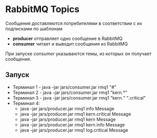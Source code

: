 # RabbitMQ Topics

Сообщения доставляются потребителями в соответствии с их подписками по шаблонам

* **producer** отправляет одно сообщение в RabbitMQ
* **consumer** читает и выводит сообщения из RabbitMQ

При запуске *consumer* указываются темы, из которых он получает сообщения.

## Запуск

* Терминал 1 - java -jar jars/consumer.jar rmq1 "#"
* Терминал 2 - java -jar jars/consumer.jar rmq1 "kern.*"
* Терминал 3 - java -jar jars/consumer.jar rmq1 "kern.*" "*.critical"
* Терминал 4:
  * java -jar jars/producer.jar rmq1 info Message
  * java -jar jars/producer.jar rmq1 kern.critical Message
  * java -jar jars/producer.jar rmq1 kern Message
  * java -jar jars/producer.jar rmq1 kern.info Message
  * java -jar jars/producer.jar rmq1 log.critical Message
